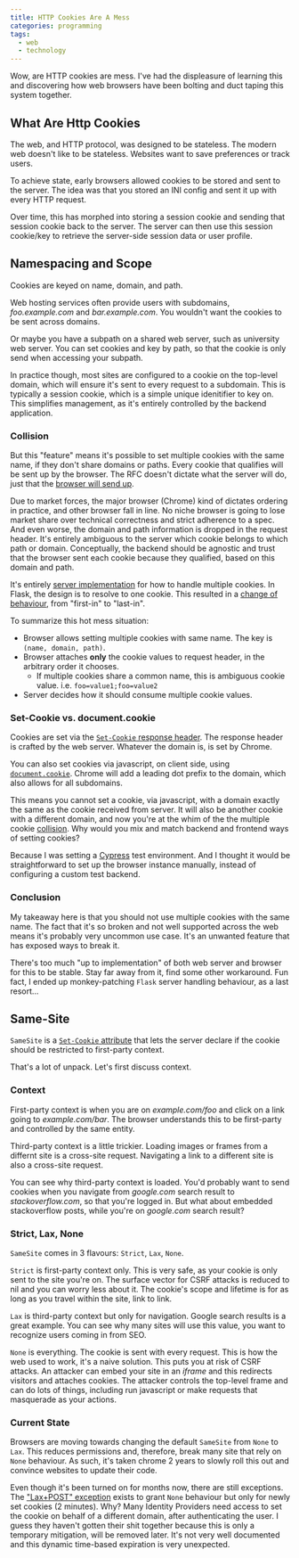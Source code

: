 ```yaml
---
title: HTTP Cookies Are A Mess
categories: programming
tags:
  - web
  - technology
---
```


Wow, are HTTP cookies are mess.
I've had the displeasure of learning this and discovering how web browsers have been bolting and duct taping this system
together.

## What Are Http Cookies

The web, and HTTP protocol, was designed to be stateless.
The modern web doesn't like to be stateless.
Websites want to save preferences or track users.

To achieve state, early browsers allowed cookies to be stored and sent to the server.
The idea was that you stored an INI config and sent it up with every HTTP request.

Over time, this has morphed into storing a session cookie and sending that session cookie back to the server.
The server can then use this session cookie/key to retrieve the server-side session data or user profile.

## Namespacing and Scope

Cookies are keyed on name, domain, and path.

Web hosting services often provide users with subdomains, _foo.example.com_ and _bar.example.com_.
You wouldn't want the cookies to be sent across domains.

Or maybe you have a subpath on a shared web server, such as university web server.
You can set cookies and key by path, so that the cookie is only send when accessing your subpath.

In practice though, most sites are configured to a cookie on the top-level domain, which will ensure it's sent to every
request to a subdomain.
This is typically a session cookie, which is a simple unique idenitifier to key on.
This simplifies management, as it's entirely controlled by the backend application.

### Collision

But this "feature" means it's possible to set multiple cookies with the same name, if they don't share domains or paths.
Every cookie that qualifies will be sent up by the browser.
The RFC doesn't dictate what the server will do, just that the [browser will send up][1].

[1]: https://stackoverflow.com/questions/1062963/how-do-browser-cookie-domains-work

Due to market forces, the major browser (Chrome) kind of dictates ordering in practice, and other browser fall in line.
No niche browser is going to lose market share over technical correctness and strict adherence to a spec.
And even worse, the domain and path information is dropped in the request header.
It's entirely ambiguous to the server which cookie belongs to which path or domain.
Conceptually, the backend should be agnostic and trust that the browser sent each cookie because they qualified, based
on this domain and path.

It's entirely [server implementation][2] for how to handle multiple cookies.
In Flask, the design is to resolve to one cookie.
This resulted in a [change of behaviour][3], from "first-in" to "last-in".

[2]: https://stackoverflow.com/a/24214538
[3]: https://github.com/pallets/werkzeug/pull/1458

To summarize this hot mess situation:

- Browser allows setting multiple cookies with same name. The key is `(name, domain, path)`.
- Browser attaches **only** the cookie values to request header, in the arbitrary order it chooses.
  - If multiple cookies share a common name, this is ambiguous cookie value. i.e. `foo=value1;foo=value2`
- Server decides how it should consume multiple cookie values.

### Set-Cookie vs. document.cookie

Cookies are set via the [`Set-Cookie` response header][set-cookie header].
The response header is crafted by the web server.
Whatever the domain is, is set by Chrome.

You can also set cookies via javascript, on client side, using [`document.cookie`][document cookie].
Chrome will add a leading dot prefix to the domain, which also allows for all subdomains.

[set-cookie header]: https://developer.mozilla.org/en-US/docs/Web/HTTP/Headers/Set-Cookie
[document cookie]: https://developer.mozilla.org/en-US/docs/Web/API/Document/cookie

This means you cannot set a cookie, via javascript, with a domain exactly the same as the cookie received from server.
It will also be another cookie with a different domain, and now you're at the whim of the the multiple cookie [collision](#collision).
Why would you mix and match backend and frontend ways of setting cookies?

Because I was setting a [Cypress] test environment.
And I thought it would be straightforward to set up the browser instance manually, instead of configuring a custom test backend.

[cypress]: https://docs.cypress.io/api/commands/setcookie

### Conclusion

My takeaway here is that you should not use multiple cookies with the same name.
The fact that it's so broken and not well supported across the web means it's probably very uncommon use case.
It's an unwanted feature that has exposed ways to break it.

There's too much "up to implementation" of both web server and browser for this to be stable.
Stay far away from it, find some other workaround.
Fun fact, I ended up monkey-patching `Flask` server handling behaviour, as a last resort...

## Same-Site

`SameSite` is a [`Set-Cookie` attribute][set-cookie header] that lets the server declare if the cookie should be
restricted to first-party context.

[samesite]: https://developer.mozilla.org/en-US/docs/Web/HTTP/Headers/Set-Cookie/SameSite

That's a lot of unpack.
Let's first discuss context.

### Context

First-party context is when you are on _example.com/foo_ and click on a link going to _example.com/bar_.
The browser understands this to be first-party and controlled by the same entity.

Third-party context is a little trickier.
Loading images or frames from a differnt site is a cross-site request.
Navigating a link to a different site is also a cross-site request.

You can see why third-party context is loaded.
You'd probably want to send cookies when you navigate from _google.com_ search result to _stackoverflow.com_, so that
you're logged in.
But what about embedded stackoverflow posts, while you're on _google.com_ search result?

### Strict, Lax, None

`SameSite` comes in 3 flavours: `Strict`, `Lax`, `None`.

`Strict` is first-party context only.
This is very safe, as your cookie is only sent to the site you're on.
The surface vector for CSRF attacks is reduced to nil and you can worry less about it.
The cookie's scope and lifetime is for as long as you travel within the site, link to link.

`Lax` is third-party context but only for navigation.
Google search results is a great example.
You can see why many sites will use this value, you want to recognize users coming in from SEO.

`None` is everything.
The cookie is sent with every request.
This is how the web used to work, it's a naive solution.
This puts you at risk of CSRF attacks.
An attacker can embed your site in an _iframe_ and this redirects visitors and attaches cookies.
The attacker controls the top-level frame and can do lots of things, including run javascript or make requests that
masquerade as your actions.

### Current State

Browsers are moving towards changing the default `SameSite` from `None` to `Lax`.
This reduces permissions and, therefore, break many site that rely on `None` behaviour.
As such, it's taken chrome 2 years to slowly roll this out and convince websites to update their code.

Even though it's been turned on for months now, there are still exceptions.
The ["Lax+POST" exception][lax+post] exists to grant `None` behaviour but only for newly set cookies (2 minutes).
Why?
Many Identity Providers need access to set the cookie on behalf of a different domain, after authenticating the user.
I guess they haven't gotten their shit together because this is only a temporary mitigation, will be removed later.
It's not very well documented and this dynamic time-based expiration is very unexpected.

[lax+post]: https://www.chromestatus.com/feature/5088147346030592
